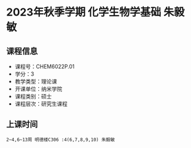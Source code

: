 # 2023年秋季学期 化学生物学基础 朱毅敏






## 课程信息

- 课程号：CHEM6022P.01
- 学分：3
- 教学类型：理论课
- 开课单位：纳米学院
- 课程类别：硕士
- 课程层次：研究生课程

## 上课时间

```
2~4,6~13周 明德楼C306 :4(6,7,8,9,10) 朱毅敏
```

